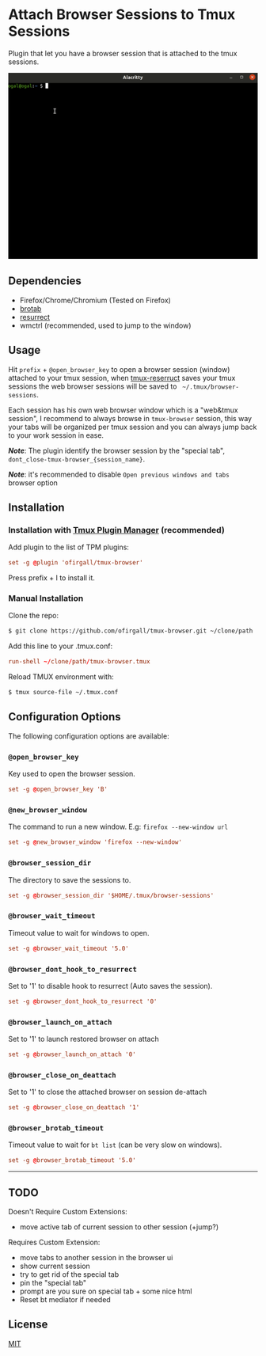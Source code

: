 # Attach Browser Sessions to Tmux Sessions

Plugin that let you have a browser session that is attached to the tmux sessions.

![Tmux Browser Demo GIF](screenshots/demo.gif)

## Dependencies

* Firefox/Chrome/Chromium (Tested on Firefox)
* [brotab](https://github.com/balta2ar/brotab)
* [resurrect](https://github.com/tmux-plugins/tmux-resurrect)
* wmctrl (recommended, used to jump to the window)

## Usage

Hit `prefix` + `@open_browser_key` to open a browser session (window) attached to your tmux session, when [tmux-reserruct](https://github.com/tmux-plugins/tmux-resurrect) saves your tmux sessions the web browser sessions will be saved to ` ~/.tmux/browser-sessions`.

Each session has his own web browser window which is a "web&tmux session", I recommend to always browse in `tmux-browser` session, this way your tabs will be organized per tmux session and you can always jump back to your work session in ease.

_**Note**_: The plugin identify the browser session by the "special tab", `dont_close-tmux-browser_{session_name}`.

_**Note**_: it's recommended to disable `Open previous windows and tabs` browser option


## Installation

### Installation with [Tmux Plugin Manager](https://github.com/tmux-plugins/tpm) (recommended)

Add plugin to the list of TPM plugins:

```tmux.conf
set -g @plugin 'ofirgall/tmux-browser'
```

Press prefix + I to install it.

### Manual Installation

Clone the repo:

```bash
$ git clone https://github.com/ofirgall/tmux-browser.git ~/clone/path
```

Add this line to your .tmux.conf:

```tmux.conf
run-shell ~/clone/path/tmux-browser.tmux
```

Reload TMUX environment with:

```bash
$ tmux source-file ~/.tmux.conf
```

## Configuration Options

The following configuration options are available:

### `@open_browser_key`

Key used to open the browser session. 

```tmux.conf
set -g @open_browser_key 'B'
```

### `@new_browser_window`

The command to run a new window.
E.g: `firefox --new-window url`

```tmux.conf
set -g @new_browser_window 'firefox --new-window'
```

### `@browser_session_dir`

The directory to save the sessions to.

```tmux.conf
set -g @browser_session_dir '$HOME/.tmux/browser-sessions'
```

### `@browser_wait_timeout`

Timeout value to wait for windows to open.

```tmux.conf
set -g @browser_wait_timeout '5.0'
```

### `@browser_dont_hook_to_resurrect`

Set to '1' to disable hook to resurrect (Auto saves the session). 

```tmux.conf
set -g @browser_dont_hook_to_resurrect '0'
```

### `@browser_launch_on_attach`

Set to '1' to launch restored browser on attach

```tmux.conf
set -g @browser_launch_on_attach '0'
```

### `@browser_close_on_deattach`

Set to '1' to close the attached browser on session de-attach

```tmux.conf
set -g @browser_close_on_deattach '1'
```

### `@browser_brotab_timeout`

Timeout value to wait for `bt list` (can be very slow on windows).

```tmux.conf
set -g @browser_brotab_timeout '5.0'
```

---

## TODO

Doesn't Require Custom Extensions:
* move active tab of current session to other session (+jump?)

Requires Custom Extension:
* move tabs to another session in the browser ui
* show current session
* try to get rid of the special tab
* pin the "special tab"
* prompt are you sure on special tab + some nice html
* Reset bt mediator if needed


## License

[MIT](LICENSE)
